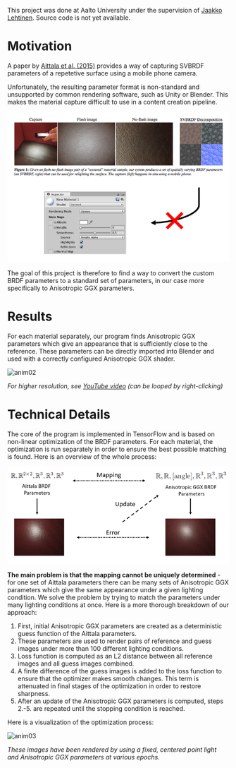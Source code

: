 This project was done at Aalto University under the supervision of [Jaakko Lehtinen](https://users.aalto.fi/~lehtinj7/). Source code is not yet available.

# Motivation

A paper by [Aittala et al. (2015)](https://mediatech.aalto.fi/publications/graphics/TwoShotSVBRDF/) provides a way of capturing SVBRDF parameters of a repetetive surface using a mobile phone camera.

Unfortunately, the resulting parameter format is non-standard and unsupported by common rendering software, such as Unity or Blender. This makes the material capture difficult to use in a content creation pipeline.

![motivation](motivation.png)

The goal of this project is therefore to find a way to convert the custom BRDF parameters to a standard set of parameters, in our case more specifically to Anisotropic GGX parameters.

# Results 

For each material separately, our program finds Anisotropic GGX parameters which give an appearance that is sufficiently close to the reference. These parameters can be directly imported into Blender and used with a correctly configured Anisotropic GGX shader.

![anim02](anim02.gif)

*For higher resolution, see [YouTube video](https://youtu.be/XacVdo_5m6M) (can be looped by right-clicking)*

# Technical Details

The core of the program is implemented in TensorFlow and is based on non-linear optimization of the BRDF parameters. For each material, the optimization is run separately in order to ensure the best possible matching is found. Here is an overview of the whole process:

![schema](schema.png)

**The main problem is that the mapping cannot be uniquely determined** - for one set of Aittala parameters there can be many sets of Anisotropic GGX parameters which give the same appearance under a given lighting condition. We solve the problem by trying to match the parameters under many lighting conditions at once. Here is a more thorough breakdown of our approach:

1. First, initial Anisotropic GGX parameters are created as a deterministic guess function of the Aittala parameters.
2. These parameters are used to render pairs of reference and guess images under more than 100 different lighting conditions. 
3. Loss function is computed as an L2 distance between all reference images and all guess images combined.
4. A finite difference of the guess images is added to the loss function to ensure that the optimizer makes smooth changes. This term is attenuated in final stages of the optimization in order to restore sharpness.
5. After an update of the Anisotropic GGX parameters is computed, steps 2.-5. are repeated until the stopping condition is reached.

Here is a visualization of the optimization process:

![anim03](anim03.gif)

*These images have been rendered by using a fixed, centered point light and Anisotropic GGX parameters at various epochs.*

